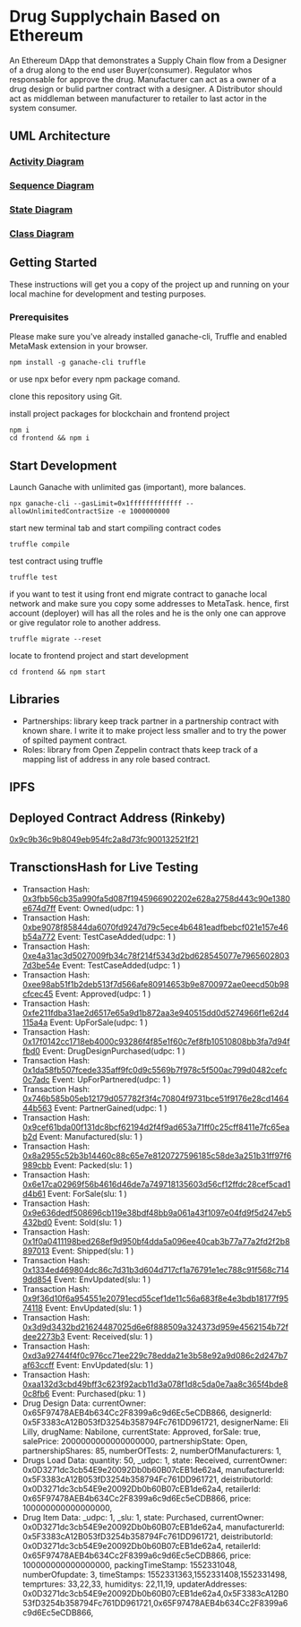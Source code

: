 # Drug Supplychain Based on Ethereum
An Ethereum DApp that demonstrates a Supply Chain flow from a Designer of a drug along to the end user Buyer(consumer). Regulator whos responsable for approve the drug. Manufacturer can act as a owner of a drug design or bulid partner contract with a designer. A Distributor should act as middleman between manufacturer to retailer to last actor in the system consumer.

## UML Architecture

### [Activity Diagram](architecture/ActivityDiagram.png)

### [Sequence Diagram](architecture/SequenceDiagram.png)

### [State Diagram](architecture/StateDiagram.png)

### [Class Diagram](architecture/ClassDiagram.png)

## Getting Started

These instructions will get you a copy of the project up and running on your local machine for development and testing purposes.
### Prerequisites
Please make sure you've already installed ganache-cli, Truffle and enabled MetaMask extension in your browser.
```
npm install -g ganache-cli truffle
```
or use npx befor every npm package comand.

clone this repository using Git.

install project packages for blockchain and frontend project
```
npm i 
cd frontend && npm i
```

## Start Development
Launch Ganache with unlimited gas (important), more balances.
```
npx ganache-cli --gasLimit=0x1fffffffffffff --allowUnlimitedContractSize -e 1000000000
```
start new terminal tab and start compiling contract codes
```
truffle compile
```
test contract using truffle 
```
truffle test
```
if you want to test it using front end migrate contract to ganache local network and make sure you copy some addresses to MetaTask. hence, first account (deployer) will has all the roles and he is the only one can approve or give regulator role to another address.
```
truffle migrate --reset
```
locate to frontend project and start development
```
cd frontend && npm start
```

## Libraries

- Partnerships: library keep track partner in a partnership contract with known share. I write it to make project less smaller and to try the power of spilted payment contract.
- Roles: library from Open Zeppelin contract thats keep track of a mapping list of address in any role based contract.
  

## IPFS


## Deployed Contract Address (Rinkeby)

[0x9c9b36c9b8049eb954fc2a8d73fc900132521f21](https://rinkeby.etherscan.io/address/0x9c9b36c9b8049eb954fc2a8d73fc900132521f21)


## TransctionsHash for Live Testing 

- Transaction Hash: [0x3fbb56cb35a990fa5d087f1945966902202e628a2758d443c90e1380e674d7ff](https://rinkeby.etherscan.io/tx/0x3fbb56cb35a990fa5d087f1945966902202e628a2758d443c90e1380e674d7ff) Event: Owned(udpc: 1 )
- Transaction Hash: [0xbe9078f85844da6070fd9247d79c5ece4b6481eadfbebcf021e157e46b54a772](https://rinkeby.etherscan.io/tx/0xbe9078f85844da6070fd9247d79c5ece4b6481eadfbebcf021e157e46b54a772) Event: TestCaseAdded(udpc: 1 )
- Transaction Hash: [0xe4a31ac3d5027009fb34c78f214f5343d2bd628545077e79656028037d3be54e](https://rinkeby.etherscan.io/tx/0xe4a31ac3d5027009fb34c78f214f5343d2bd628545077e79656028037d3be54e) Event: TestCaseAdded(udpc: 1 )
- Transaction Hash: [0xee98ab51f1b2deb513f7d566afe80914653b9e8700972ae0eecd50b98cfcec45](https://rinkeby.etherscan.io/tx/0xee98ab51f1b2deb513f7d566afe80914653b9e8700972ae0eecd50b98cfcec45) Event: Approved(udpc: 1 )
- Transaction Hash: [0xfe211fdba31ae2d6517e65a9d1b872aa3e940515dd0d5274966f1e62d4115a4a](https://rinkeby.etherscan.io/tx/0xfe211fdba31ae2d6517e65a9d1b872aa3e940515dd0d5274966f1e62d4115a4a) Event: UpForSale(udpc: 1 )
- Transaction Hash: [0x17f0142cc1718eb4000c93286f4f85e1f60c7ef8fb10510808bb3fa7d94ffbd0](https://rinkeby.etherscan.io/tx/0x17f0142cc1718eb4000c93286f4f85e1f60c7ef8fb10510808bb3fa7d94ffbd0) Event: DrugDesignPurchased(udpc: 1 )
- Transaction Hash: [0x1da58fb507fcede335aff9fc0d9c5569b7f978c5f500ac799d0482cefc0c7adc](https://rinkeby.etherscan.io/tx/0x1da58fb507fcede335aff9fc0d9c5569b7f978c5f500ac799d0482cefc0c7adc) Event: UpForPartnered(udpc: 1 )
- Transaction Hash: [0x746b585b05eb12179d057782f3f4c70804f9731bce51f9176e28cd146444b563](https://rinkeby.etherscan.io/tx/0x746b585b05eb12179d057782f3f4c70804f9731bce51f9176e28cd146444b563) Event: PartnerGained(udpc: 1 )
- Transaction Hash: [0x9cef61bda00f131dc8bcf62194d2f4f9ad653a71ff0c25cff8411e7fc65eab2d](https://rinkeby.etherscan.io/tx/0x9cef61bda00f131dc8bcf62194d2f4f9ad653a71ff0c25cff8411e7fc65eab2d) Event: Manufactured(slu: 1 )
- Transaction Hash: [0x8a2955c52b3b14460c88c65e7e8120727596185c58de3a251b31ff97f6989cbb](https://rinkeby.etherscan.io/tx/0x8a2955c52b3b14460c88c65e7e8120727596185c58de3a251b31ff97f6989cbb) Event: Packed(slu: 1 )
- Transaction Hash: [0x6e17ca02969f56b4616d46de7a749718135603d56cf12ffdc28cef5cad1d4b61](https://rinkeby.etherscan.io/tx/0x6e17ca02969f56b4616d46de7a749718135603d56cf12ffdc28cef5cad1d4b61) Event: ForSale(slu: 1 )
- Transaction Hash: [0x9e636dedf508696cb119e38bdf48bb9a061a43f1097e04fd9f5d247eb5432bd0](https://rinkeby.etherscan.io/tx/0x9e636dedf508696cb119e38bdf48bb9a061a43f1097e04fd9f5d247eb5432bd0) Event: Sold(slu: 1 )
- Transaction Hash: [0x1f0a0411198bed268ef9d950bf4dda5a096ee40cab3b77a77a2fd2f2b8897013](https://rinkeby.etherscan.io/tx/0x1f0a0411198bed268ef9d950bf4dda5a096ee40cab3b77a77a2fd2f2b8897013) Event: Shipped(slu: 1 )
- Transaction Hash: [0x1334ed469804dc86c7d31b3d604d717cf1a76791e1ec788c91f568c7149dd854](https://rinkeby.etherscan.io/tx/0x1334ed469804dc86c7d31b3d604d717cf1a76791e1ec788c91f568c7149dd854) Event: EnvUpdated(slu: 1 )
- Transaction Hash: [0x9f36d10f6a954551e20791ecd55cef1de11c56a683f8e4e3bdb18177f9574118](https://rinkeby.etherscan.io/tx/0x9f36d10f6a954551e20791ecd55cef1de11c56a683f8e4e3bdb18177f9574118) Event: EnvUpdated(slu: 1 )
- Transaction Hash: [0x3d9d3432bd21624487025d6e6f888509a324373d959e4562154b72fdee2273b3](https://rinkeby.etherscan.io/tx/0x3d9d3432bd21624487025d6e6f888509a324373d959e4562154b72fdee2273b3) Event: Received(slu: 1 )
- Transaction Hash: [0xd3a92744f4f0c976cc71ee229c78edda21e3b58e92a9d086c2d247b7af63ccff](https://rinkeby.etherscan.io/tx/0xd3a92744f4f0c976cc71ee229c78edda21e3b58e92a9d086c2d247b7af63ccff) Event: EnvUpdated(slu: 1 )
- Transaction Hash: [0xaa132d3cbd49bff3c623f92acb11d3a078f1d8c5da0e7aa8c365f4bde80c8fb6](https://rinkeby.etherscan.io/tx/0xaa132d3cbd49bff3c623f92acb11d3a078f1d8c5da0e7aa8c365f4bde80c8fb6) Event: Purchased(pku: 1 )
- Drug Design Data: currentOwner: 0x65F97478AEB4b634Cc2F8399a6c9d6Ec5eCDB866, designerId: 0x5F3383cA12B053fD3254b358794Fc761DD961721, designerName: Eli Lilly, drugName: Nabilone, currentState: Approved, forSale: true, salePrice: 2000000000000000000, partnershipState: Open, partnershipShares: 85, numberOfTests: 2, numberOfManufacturers: 1,
- Drugs Load Data: quantity: 50, _udpc: 1, state: Received, currentOwner: 0x0D3271dc3cb54E9e20092Db0b60B07cEB1de62a4, manufacturerId: 0x5F3383cA12B053fD3254b358794Fc761DD961721, deistributorId: 0x0D3271dc3cb54E9e20092Db0b60B07cEB1de62a4, retailerId: 0x65F97478AEB4b634Cc2F8399a6c9d6Ec5eCDB866, price: 100000000000000000,
- Drug Item Data: _udpc: 1, _slu: 1, state: Purchased, currentOwner: 0x0D3271dc3cb54E9e20092Db0b60B07cEB1de62a4, manufacturerId: 0x5F3383cA12B053fD3254b358794Fc761DD961721, deistributorId: 0x0D3271dc3cb54E9e20092Db0b60B07cEB1de62a4, retailerId: 0x65F97478AEB4b634Cc2F8399a6c9d6Ec5eCDB866, price: 100000000000000000, packingTimeStamp: 1552331048, numberOfupdate: 3, timeStamps: 1552331363,1552331408,1552331498, temprtures: 33,22,33, humiditys: 22,11,19, updaterAddresses: 0x0D3271dc3cb54E9e20092Db0b60B07cEB1de62a4,0x5F3383cA12B053fD3254b358794Fc761DD961721,0x65F97478AEB4b634Cc2F8399a6c9d6Ec5eCDB866,
